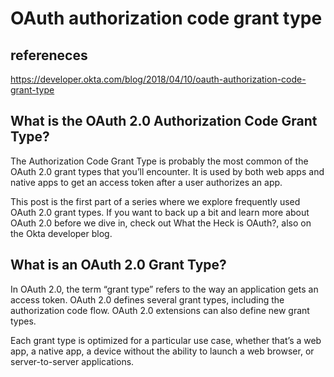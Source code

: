# OAuth authorization code grant type

## refereneces

<https://developer.okta.com/blog/2018/04/10/oauth-authorization-code-grant-type>

## What is the OAuth 2.0 Authorization Code Grant Type?

The Authorization Code Grant Type is probably the most common of the OAuth 2.0 grant types that you’ll encounter. It is used by both web apps and native apps to get an access token after a user authorizes an app.

This post is the first part of a series where we explore frequently used OAuth 2.0 grant types. If you want to back up a bit and learn more about OAuth 2.0 before we dive in, check out What the Heck is OAuth?, also on the Okta developer blog.

## What is an OAuth 2.0 Grant Type?

In OAuth 2.0, the term “grant type” refers to the way an application gets an access token. OAuth 2.0 defines several grant types, including the authorization code flow. OAuth 2.0 extensions can also define new grant types.

Each grant type is optimized for a particular use case, whether that’s a web app, a native app, a device without the ability to launch a web browser, or server-to-server applications.

